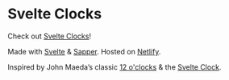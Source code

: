 # Svelte Clocks

<p>Check out <a class="svelte-clocks-logo" href="https://svelte-clocks.netlify.app/">Svelte Clocks</a>!</p>
<p>Made with <a href="https://svelte.dev/">Svelte</a> & <a href="https://sapper.svelte.dev/">Sapper</a>. Hosted on <a href="https://www.netlify.com/">Netlify</a>.</p>
<p>Inspired by John Maeda’s classic <a href="https://vimeo.com/198494458">12 o'clocks</a> & the <a href="https://svelte.dev/examples#clock">Svelte Clock</a>.</p>


